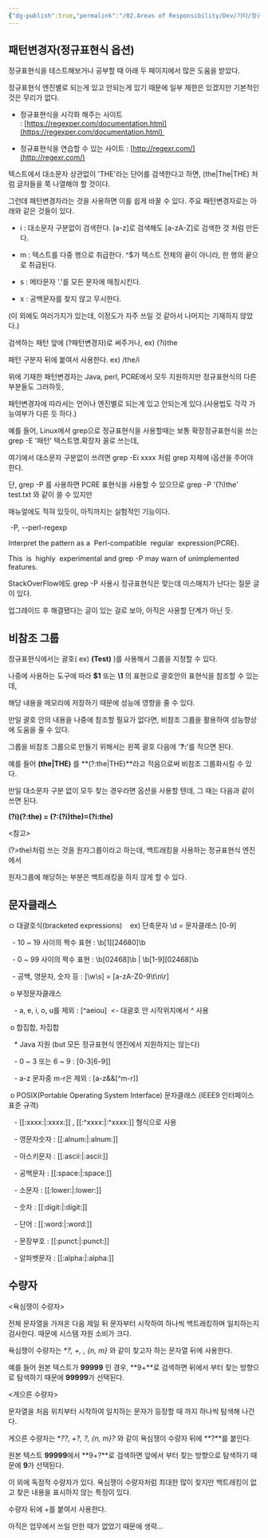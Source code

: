 ```yaml
---
{"dg-publish":true,"permalink":"/02.Areas of Responsibility/Dev/기타/정규표현식/","tags":["dev","regex"],"noteIcon":""}
---
```


## 패턴변경자(정규표현식 옵션)
정규표현식을 테스트해보거나 공부할 때 아래 두 페이지에서 많은 도움을 받았다. 

정규표현식 엔진별로 되는게 있고 안되는게 있기 때문에 일부 제한은 있겠지만 기본적인 것은 무리가 없다.

  

<Site Link>

- 정규표현식을 시각화 해주는 사이트 : [https://regexper.com/documentation.html](https://regexper.com/documentation.html)   

- 정규표현식을 연습할 수 있는 사이트 : [http://regexr.com/](http://regexr.com/)

  

텍스트에서 대소문자 상관없이 'THE'라는 단어를 검색한다고 하면, (the|The|THE) 처럼 글자들을 쭉 나열해야 할 것이다. 

그런데 패턴변경자라는 것을 사용하면 이를 쉽게 바꿀 수 있다. 주요 패턴변경자로는 아래와 같은 것들이 있다.

  

- i : 대소문자 구분없이 검색한다. [a-z]로 검색해도 [a-zA-Z]로 검색한 것 처럼 만든다.

- m : 텍스트를 다중 행으로 취급한다. ^$가 텍스트 전체의 끝이 아니라, 한 행의 끝으로 취급된다.

- s : 메타문자 '.'를 모든 문자에 매칭시킨다. 

- x : 공백문자를 찾지 않고 무시한다.

(이 외에도 여러가지가 있는데, 이정도가 자주 쓰일 것 같아서 나머지는 기재하지 않았다.)

  

검색하는 패턴 앞에 (?패턴변경자)로 써주거나, ex) (?i)the

패턴 구분자 뒤에 붙여서 사용한다. ex) /the/i

  

위에 기재한 패턴변경자는 Java, perl, PCRE에서 모두 지원하지만 정규표현식의 다른 부분들도 그러하듯, 

패턴변경자에 따라서는 언어나 엔진별로 되는게 있고 안되는게 있다.(사용법도 각각 가능여부가 다른 듯 하다.) 

예를 들어, Linux에서 grep으로 정규표현식을 사용할때는 보통 확장정규표현식을 쓰는 grep -E '패턴' 텍스트명.확장자 꼴로 쓰는데,

여기에서 대소문자 구분없이 쓰려면 grep -Ei xxxx 처럼 grep 자체에 i옵션을 주어야 한다.

단, grep -P 를 사용하면 PCRE 표현식을 사용할 수 있으므로 grep -P '(?i)the' test.txt 와 같이 쓸 수 있지만 

매뉴얼에도 적혀 있듯이, 아직까지는 실험적인 기능이다. 

  

 -P, --perl-regexp

Interpret the pattern as a  Perl-compatible  regular  expression(PCRE).

This  is  highly  experimental and grep -P may warn of unimplemented features.

  

StackOverFlow에도 grep -P 사용시 정규표현식은 맞는데 미스매치가 난다는 질문 글이 있다.

업그레이드 후 해결됐다는 글이 있는 걸로 보아, 아직은 사용할 단계가 아닌 듯.
## 비참조 그룹
정규표현식에서는 괄호( ex) **(Test)** )를 사용해서 그룹을 지정할 수 있다. 

나중에 사용하는 도구에 따라 **$1** 또는 **\1** 의 표현으로 괄호안의 표현식을 참조할 수 있는데, 

해당 내용을 메모리에 저장하기 때문에 성능에 영향을 줄 수 있다. 

만일 괄호 안의 내용을 나중에 참조할 필요가 없다면, 비참조 그룹을 활용하여 성능향상에 도움을 줄 수 있다.

그룹을 비참조 그룹으로 만들기 위해서는 왼쪽 괄호 다음에 '**?:**'를 적으면 된다.

예를 들어 **(the|THE)** 를 **(?:the|THE)**라고 적음으로써 비참조 그룹화시킬 수 있다.

만일 대소문자 구분 없이 모두 찾는 경우라면 옵션을 사용할 텐데, 그 때는 다음과 같이 쓰면 된다. 

**(?i)(?:the) = (?:(?i)the)=(?i:the)**

  

<참고>

(?>the)처럼 쓰는 것을 원자그룹이라고 하는데, 백트래킹을 사용하는 정규표현식 엔진에서 

원자그룹에 해당하는 부분은 백트래킹을 하지 않게 할 수 있다.
## 문자클래스
ㅁ 대괄호식(bracketed expressions)    ex) 단축문자 \d = 문자클래스 [0-9]

  - 10 ~ 19 사이의 짝수 표현 : \b[1][24680]\b

  - 0 ~ 99 사이의 짝수 표현 : \b[02468]\b | \b[1-9][02468]\b

  - 공백, 영문자, 숫자 등 : [\w\s] = [a-zA-Z0-9\t\n\r]

  

 o 부정문자클래스 

   - a, e, i, o, u를 제외 : [^aeiou]  <- 대괄호 안 시작위치에서 ^ 사용

 o 합집합, 차집합

   * Java 지원 (but 모든 정규표현식 엔진에서 지원하지는 않는다)

   - 0 ~ 3 또는 6 ~ 9 : [0-3[6-9]] 

   - a-z 문자중 m-r은 제외 : [a-z&&[^m-r]]

  

 o POSIX(Portable Operating System Interface) 문자클래스 (IEEE9 인터페이스 표준 규격)   

   - [[:xxxx:\|:xxxx:]] , [[:^xxxx:\|:^xxxx:]] 형식으로 사용

   - 영문자숫자 : [[:alnum:\|:alnum:]]

   - 아스키문자 : [[:ascii:\|:ascii:]]

   - 공백문자 : [[:space:\|:space:]]

   - 소문자 : [[:lower:\|:lower:]]

   - 숫자 : [[:digit:\|:digit:]]

   - 단어 : [[:word:\|:word:]]

   - 문장부호 : [[:punct:\|:punct:]]

   - 알파벳문자 : [[:alpha:\|:alpha:]]
## 수량자
<욕심쟁이 수량자> 

전체 문자열을 가져온 다음 제일 뒤 문자부터 시작하여 하나씩 백트래킹하며 일치하는지 검사한다. 때문에 시스템 자원 소비가 크다.

욕심쟁이 수량자는 **?, +, *, {n, m}** 와 같이 찾고자 하는 문자열 뒤에 사용한다.

예를 들어 원본 텍스트가 **99999** 인 경우, **9+**로 검색하면 뒤에서 부터 찾는 방향으로 탐색하기 때문에 **99999**가 선택된다.

  

<게으른 수량자>

문자열을 처음 위치부터 시작하여 일치하는 문자가 등장할 때 까지 하나씩 탐색해 나간다. 

게으른 수량자는 **??, +?, *?, {n, m}?** 와 같이 욕심쟁이 수량자 뒤에 **?**를 붙인다.

원본 텍스트 **99999**에서 **9+?**로 검색하면 앞에서 부터 찾는 방향으로 탐색하기 때문에 **9**가 선택된다.

  

이 외에 독점적 수량자가 있다. 욕심쟁이 수량자처럼 최대한 많이 찾지만 백트래킹이 없고 찾은 내용을 표시하지 않는 특징이 있다. 

수량자 뒤에 +를 붙여서 사용한다. 

아직은 업무에서 쓰일 만한 때가 없었기 때문에 생략...